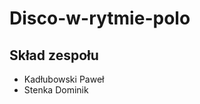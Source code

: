 Disco-w-rytmie-polo
===================
Skład zespołu
---------------
- Kadłubowski Paweł
- Stenka Dominik
